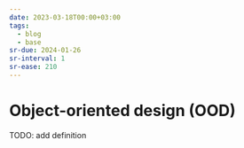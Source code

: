 ```yaml
---
date: 2023-03-18T00:00+03:00
tags:
  - blog
  - base
sr-due: 2024-01-26
sr-interval: 1
sr-ease: 210
---
```


# Object-oriented design (OOD)

TODO: add definition

